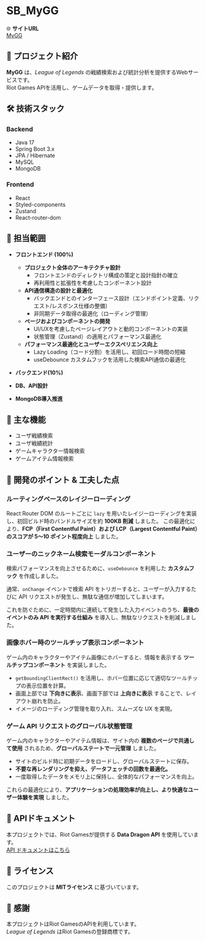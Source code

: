 # SB_MyGG

🌐 **サイトURL**  
[MyGG](https://mygg.lol)

## 📌 プロジェクト紹介
**MyGG** は、*League of Legends* の戦績検索および統計分析を提供するWebサービスです。  
Riot Games APIを活用し、ゲームデータを取得・提供します。

## 🛠 技術スタック
### **Backend**
- Java 17
- Spring Boot 3.x
- JPA / Hibernate
- MySQL
- MongoDB

### **Frontend**
- React
- Styled-components
- Zustand
- React-router-dom

## 👥 担当範囲
- **フロントエンド (100%)**  
  - **プロジェクト全体のアーキテクチャ設計**  
    - フロントエンドのディレクトリ構成の策定と設計指針の確立  
    - 再利用性と拡張性を考慮したコンポーネント設計  
  - **API通信構造の設計と最適化**  
    - バックエンドとのインターフェース設計（エンドポイント定義、リクエスト/レスポンス仕様の整備）  
    - 非同期データ取得の最適化（ローディング管理）  
  - **ページおよびコンポーネントの開発**  
    - UI/UXを考慮したページレイアウトと動的コンポーネントの実装  
    - 状態管理（Zustand）の適用とパフォーマンス最適化  
  - **パフォーマンス最適化とユーザーエクスペリエンス向上**  
    - Lazy Loading（コード分割）を活用し、初回ロード時間の短縮  
    - useDebounce カスタムフックを活用した検索API通信の最適化

-  **バックエンド(10%)**
  - **DB、API設計**
  - **MongoDB導入推進**

## 🎯 主な機能
- ユーザ戦績検索
- ユーザ戦績統計
- ゲームキャラクター情報検索
- ゲームアイテム情報検索


## 🚀 開発のポイント & 工夫した点

### ルーティングベースのレイジーローディング
React Router DOM のルートごとに `lazy` を用いたレイジーローディングを実装し、初回ビルド時のバンドルサイズを約 **100KB 削減** しました。
この最適化により、**FCP（First Contentful Paint）および LCP（Largest Contentful Paint）のスコアが 5〜10 ポイント程度向上** しました。

### ユーザーのニックネーム検索モーダルコンポーネント
検索パフォーマンスを向上させるために、`useDebounce` を利用した **カスタムフック** を作成しました。

通常、`onChange` イベントで検索 API をトリガーすると、ユーザーが入力するたびに API リクエストが発生し、無駄な通信が増加してしまいます。

これを防ぐために、一定時間内に連続して発生した入力イベントのうち、**最後のイベントのみ API を実行する仕組み** を導入し、無駄なリクエストを削減しました。

### 画像ホバー時のツールチップ表示コンポーネント
ゲーム内のキャラクターやアイテム画像にホバーすると、情報を表示する **ツールチップコンポーネント** を実装しました。

- `getBoundingClientRect()` を活用し、ホバー位置に応じて適切なツールチップの表示位置を計算。
- 画面上部では **下向きに表示**、画面下部では **上向きに表示** することで、レイアウト崩れを防止。
- イメージのローディング管理を取り入れ、スムーズな UX を実現。

### ゲーム API リクエストのグローバル状態管理
ゲーム内のキャラクターやアイテム情報は、サイト内の **複数のページで共通して使用** されるため、**グローバルステートで一元管理** しました。

- サイトのビルド時に初期データをロードし、グローバルステートに保存。
- **不要な再レンダリングを抑え、データフェッチの回数を最適化。**
- 一度取得したデータをメモリ上に保持し、全体的なパフォーマンスを向上。

これらの最適化により、**アプリケーションの処理効率が向上し、より快適なユーザー体験を実現** しました。


## 📝 APIドキュメント
本プロジェクトでは、Riot Gamesが提供する **Data Dragon API** を使用しています。  
[API ドキュメントはこちら](https://developer.riotgames.com/docs/lol)

## 📜 ライセンス
このプロジェクトは **MITライセンス** に基づいています。

## 🤝 感謝
本プロジェクトはRiot GamesのAPIを利用しています。  
*League of Legends* はRiot Gamesの登録商標です。
